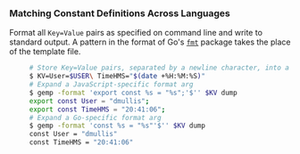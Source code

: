 ### Matching Constant Definitions Across Languages

Format all ```Key=Value``` pairs as specified on command line and write to standard output.
A pattern in the format of Go's [```fmt```](https://golang.org/pkg/fmt) package
takes the place of the template file.

```sh
     # Store Key=Value pairs, separated by a newline character, into a shell variable
     $ KV=User=$USER\ TimeHMS="$(date +%H:%M:%S)"
     # Expand a JavaScript-specific format arg
     $ gemp -format 'export const %s = "%s";'$'' $KV dump
     export const User = "dmullis";
     export const TimeHMS = "20:41:06";
     # Expand a Go-specific format arg
     $ gemp -format 'const %s = "%s"'$'' $KV dump
     const User = "dmullis"
     const TimeHMS = "20:41:06"
```
